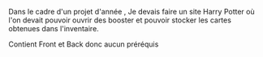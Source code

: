 Dans le cadre d'un projet d'année ,
Je devais faire un site Harry Potter où l'on devait pouvoir ouvrir des booster et pouvoir stocker les cartes obtenues dans l'inventaire.

Contient Front et Back donc aucun préréquis
